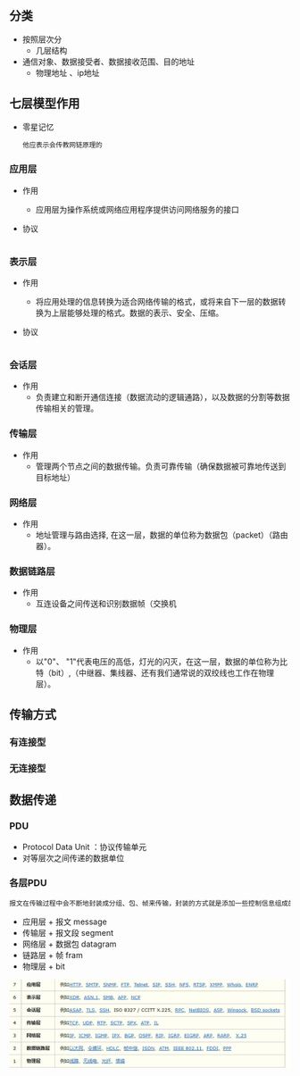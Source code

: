 ## 分类

*   按照层次分
    *   几层结构
*   通信对象、数据接受者、数据接收范围、目的地址
    *   物理地址 、ip地址 



## 七层模型作用

*   零星记忆

    ```go
    他应表示会传教网链原理的
    ```

    

### 应用层

*   作用

    *   应用层为操作系统或网络应用程序提供访问网络服务的接口

*   协议

    ```go
    
    ```

    

### 表示层

*   作用

    *   将应用处理的信息转换为适合网络传输的格式，或将来自下一层的数据转换为上层能够处理的格式。数据的表示、安全、压缩。

*   协议

    ```go
    
    ```

    

### 会话层

*   作用
    *   负责建立和断开通信连接（数据流动的逻辑通路），以及数据的分割等数据传输相关的管理。

### 传输层

*   作用
    *   管理两个节点之间的数据传输。负责可靠传输（确保数据被可靠地传送到目标地址）

### 网络层

*   作用
    *   地址管理与路由选择, 在这一层，数据的单位称为数据包（packet）（路由器）。

### 数据链路层

*   作用
    *   互连设备之间传送和识别数据帧（交换机

### 物理层

*   作用
    *   以"0"、 "1"代表电压的高低，灯光的闪灭，在这一层，数据的单位称为比特（bit）,（中继器、集线器、还有我们通常说的双绞线也工作在物理层）。



## 传输方式

### 有连接型

### 无连接型



## 数据传递

### PDU

*   Protocol Data Unit  ：协议传输单元
*   对等层次之间传递的数据单位

### 各层PDU

```go 
报文在传输过程中会不断地封装成分组、包、帧来传输，封装的方式就是添加一些控制信息组成的首部，那些就是报文头。
```



*   应用层 + 报文  message
*   传输层 + 报文段 segment
*   网络层 + 数据包 datagram
*   链路层 + 帧         fram
*   物理层 + bit

![image-20210125012903552](image-20210125012903552.png)






























































